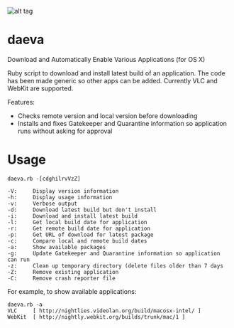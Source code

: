 ![alt tag](https://raw.githubusercontent.com/richardatlateralblast/daeva/master/Daevas.jpg)

daeva
=====

Download and Automatically Enable Various Applications (for OS X)

Ruby script to download and install latest build of an application.
The code has been made generic so other apps can be added.
Currently VLC and WebKit are supported.

Features:

- Checks remote version and local version before downloading
- Installs and fixes Gatekeeper and Quarantine information so application runs without asking for approval

Usage
=====

```
daeva.rb -[cdghilrvVzZ]

-V:     Display version information
-h:     Display usage information
-v:     Verbose output
-d:     Download latest build but don't install
-i:     Download and install latest build
-l:     Get local build date for application
-r:     Get remote build date for application
-p:     Get URL of download for latest package
-c:     Compare local and remote build dates
-a:     Show available packages
-g:     Update Gatekeeper and Quarantine information so application can run
-z:     Clean up temporary directory (delete files older than 7 days
-Z:     Remove existing application
-C:     Remove crash reporter file
```

For example, to show available applications:

```
daeva.rb -a
VLC     [ http://nightlies.videolan.org/build/macosx-intel/ ]
WebKit  [ http://nightly.webkit.org/builds/trunk/mac/1 ]
```


